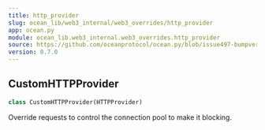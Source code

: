 ```yaml
---
title: http_provider
slug: ocean_lib/web3_internal/web3_overrides/http_provider
app: ocean.py
module: ocean_lib.web3_internal.web3_overrides.http_provider
source: https://github.com/oceanprotocol/ocean.py/blob/issue497-bumpversion-to-v0.7.0/ocean_lib/web3_internal/web3_overrides/http_provider.py
version: 0.7.0
---
```

## CustomHTTPProvider

```python
class CustomHTTPProvider(HTTPProvider)
```

Override requests to control the connection pool to make it blocking.

